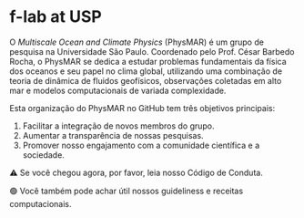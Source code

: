 # f-lab at USP
O *Multiscale Ocean and Climate Physics* (PhysMAR) é um grupo de pesquisa na Universidade São Paulo. Coordenado pelo Prof. César Barbedo Rocha, o PhysMAR se dedica a estudar problemas fundamentais da física dos oceanos e seu papel no clima global, utilizando uma combinação de teoria de dinâmica de fluidos geofísicos, observações coletadas em alto mar e modelos computacionais de variada complexidade.

Esta organização do PhysMAR no GitHub tem três objetivos principais:

1. Facilitar a integração de novos membros do grupo. 
2.  Aumentar a transparência de nossas pesquisas.
3.  Promover nosso engajamento com a comunidade científica e a sociedade.


⚠️ Se você chegou agora, por favor, leia nosso Código de Conduta.

🟢 Você também pode achar útil nossos guideliness e receitas computacionais.

